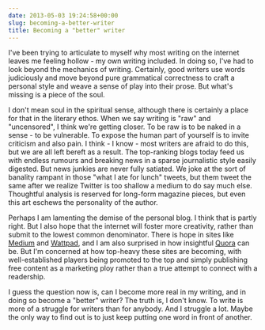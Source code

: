 ```yaml
---
date: 2013-05-03 19:24:58+00:00
slug: becoming-a-better-writer
title: Becoming a "better" writer
---
```


I've been trying to articulate to myself why most writing on the internet leaves me feeling hollow - my own writing included. In doing so, I've had to look beyond the mechanics of writing. Certainly, good writers use words judiciously and move beyond pure grammatical correctness to craft a personal style and weave a sense of play into their prose. But what's missing is a piece of the soul.

I don't mean soul in the spiritual sense, although there is certainly a place for that in the literary ethos. When we say writing is "raw" and "uncensored", I think we're getting closer. To be raw is to be naked in a sense - to be vulnerable. To expose the human part of yourself is to invite criticism and also pain. I think - I know - most writers are afraid to do this, but we are all left bereft as a result. The top-ranking blogs today feed us with endless rumours and breaking news in a sparse journalistic style easily digested. But news junkies are never fully satiated. We joke at the sort of banality rampant in those "what I ate for lunch" tweets, but them tweet the same after we realize Twitter is too shallow a medium to do say much else. Thoughtful analysis is reserved for long-form magazine pieces, but even this art eschews the personality of the author.

Perhaps I am lamenting the demise of the personal blog. I think that is partly right. But I also hope that the internet will foster more creativity, rather than submit to the lowest common denominator. There is hope in sites like [Medium](https://medium.com/) and [Wattpad](http://www.wattpad.com), and I am also surprised in how insightful [Quora](http://www.quora.com/) can be. But I'm concerned at how top-heavy these sites are becoming, with well-established players being promoted to the top and simply publishing free content as a marketing ploy rather than a true attempt to connect with a readership.

I guess the question now is, can I become more real in my writing, and in doing so become a "better" writer? The truth is, I don't know. To write is more of a struggle for writers than for anybody. And I struggle a lot. Maybe the only way to find out is to just keep putting one word in front of another.
